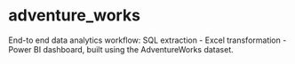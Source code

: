 # adventure_works
End-to end data analytics workflow: SQL extraction - Excel transformation - Power BI dashboard, built using the AdventureWorks dataset. 
